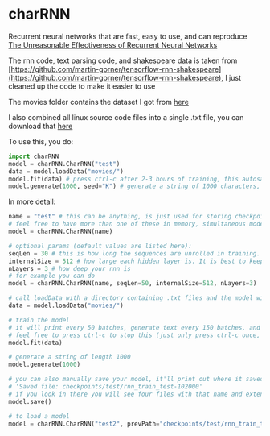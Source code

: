 # charRNN
Recurrent neural networks that are fast, easy to use, and can reproduce [The Unreasonable Effectiveness of Recurrent Neural Networks](http://karpathy.github.io/2015/05/21/rnn-effectiveness/)

The rnn code, text parsing code, and shakespeare data is taken from [https://github.com/martin-gorner/tensorflow-rnn-shakespeare](https://github.com/martin-gorner/tensorflow-rnn-shakespeare), I just cleaned up the code to make it easier to use

The movies folder contains the dataset I got from [here](https://github.com/suriyadeepan/practical_seq2seq)

I also combined all linux source code files into a single .txt file, you can download that [here](https://drive.google.com/file/d/1nOsvza-zcQh60FLZHsoU4qbJpbUNS1me/view?usp=sharing) 


To use this, you do:

```python
import charRNN
model = charRNN.CharRNN("test")
data = model.loadData("movies/")
model.fit(data) # press ctrl-c after 2-3 hours of training, this autosaves periodically
model.generate(1000, seed="K") # generate a string of 1000 characters, starting with the letter "K"
```

In more detail:

```python
name = "test" # this can be anything, is just used for storing checkpoints (so this model's checkpoints will be stored in ./checkpoints/test)
# feel free to have more than one of these in memory, simultaneous models are supported (but you should probably keep the names different so they don't overwrite each other's saves)
model = charRNN.CharRNN(name)

# optional params (default values are listed here):
seqLen = 30 # this is how long the sequences are unrolled in training. Your neural network can only be expected to learn patterns consisting of seqLen characters or less, so the longer this is, the more long term dependencies your network can learn. However sometimes it'll still figure out larger long term dependencies than seqLen anyway, and 30 (the default) typically gives pretty good results.
internalSize = 512 # how large each hidden layer is. It is best to keep this a power of two for the optimizations to work properly
nLayers = 3 # how deep your rnn is
# for example you can do
model = charRNN.CharRNN(name, seqLen=50, internalSize=512, nLayers=3)

# call loadData with a directory containing .txt files and the model will parse them into a dataset it can use for training
data = model.loadData("movies/")

# train the model
# it will print every 50 batches, generate text every 150 batches, and save a checkpoint every 500 batches. You should expect to get fairly good results after 1-2 hours, but for very good results you should wait 4-5 hours (these times might be different depending on how good your computer is)
# feel free to press ctrl-c to stop this (just only press ctrl-c once, don't spam it), it'll detect that and save your model
model.fit(data)

# generate a string of length 1000
model.generate(1000)

# you can also manually save your model, it'll print out where it saved. For example, after doing some training, this will print out
# 'Saved file: checkpoints/test/rnn_train_test-102000'
# if you look in there you will see four files with that name and extensions .data-00000-of-00001, .index, .json, .meta. All four of these files are needed to load a model.
model.save()

# to load a model
model = charRNN.CharRNN("test2", prevPath="checkpoints/test/rnn_train_test-102000")
```
